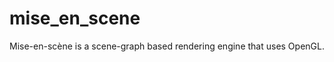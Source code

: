 mise_en_scene
=============

Mise-en-scène is a scene-graph based rendering engine that uses OpenGL.
